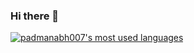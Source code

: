 ### Hi there 👋

<!--
**padmanabh007/padmanabh007** is a ✨ _special_ ✨ repository because its `README.md` (this file) appears on your GitHub profile.

Here are some ideas to get you started:

- 🔭 I’m currently working on ...
- 🌱 I’m currently learning ...
- 👯 I’m looking to collaborate on ...
- 🤔 I’m looking for help with ...
- 💬 Ask me about ...
- 📫 How to reach me: ...
- 😄 Pronouns: ...
- ⚡ Fun fact: ...
-->
<a href="https://github.com/padmanabh007">
  <img align="center" src="https://github-readme-stats.vercel.app/api/top-langs/?username=padmanabh007&theme=dark&count_private=true&layout=compact" alt="padmanabh007's most used languages" />
</a>
<!--<a href="https://github.com/padmanabh007">
 <img align="center" src="https://github-readme-stats.vercel.app/api?username=padmanabh007&show_icons=true&theme=light&line_height=27&include_all_commits=true&count_private=true&hide=issues,prs,contribs" alt="vic's github stats"/>
</a>-->
